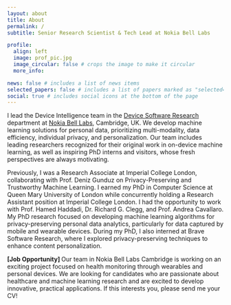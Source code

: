 ```yaml
---
layout: about
title: About
permalink: /
subtitle: Senior Research Scientist & Tech Lead at Nokia Bell Labs

profile:
  align: left
  image: prof_pic.jpg
  image_circular: false # crops the image to make it circular
  more_info: 

news: false # includes a list of news items
selected_papers: false # includes a list of papers marked as "selected={true}"
social: true # includes social icons at the bottom of the page
---
```

I lead the Device Intelligence team in the 
<a href='https://www.bell-labs.com/research-innovation/projects-and-initiatives/software-and-data-systems-research/device-software/'> Device Software Research </a> department
at 
<a href='https://www.bell-labs.com/about/researcher-profiles/mohammad-malekzadeh/'>Nokia Bell Labs</a>, Cambridge, UK.
We develop machine learning solutions for personal data, prioritizing multi-modality, data efficiency, individual privacy, and personalization. Our team includes leading researchers recognized for their original work in on-device machine learning, as well as inspiring PhD interns and visitors, whose fresh perspectives are always motivating. 

Previously, I was a Research Associate at Imperial College London, collaborating with Prof. Deniz Gunduz on Privacy-Preserving and Trustworthy Machine Learning. I earned my PhD in Computer Science at Queen Mary University of London while concurrently holding a Research Assistant position at Imperial College London. I had the opportunity to work with Prof. Hamed Haddadi, Dr. Richard G. Clegg, and Prof. Andrea Cavallaro. My PhD research focused on developing machine learning algorithms for privacy-preserving personal data analytics, particularly for data captured by mobile and wearable devices. During my PhD, I also interned at Brave Software Research, where I explored privacy-preserving techniques to enhance content personalization.

<b> [Job Opportunity] </b> Our team in Nokia Bell Labs Cambridge is working on an exciting project focused on health monitoring through wearables and personal devices. We are looking for candidates who are passionate about healthcare and machine learning research and are excited to develop innovative, practical applications. If this interests you, please send me your CV!